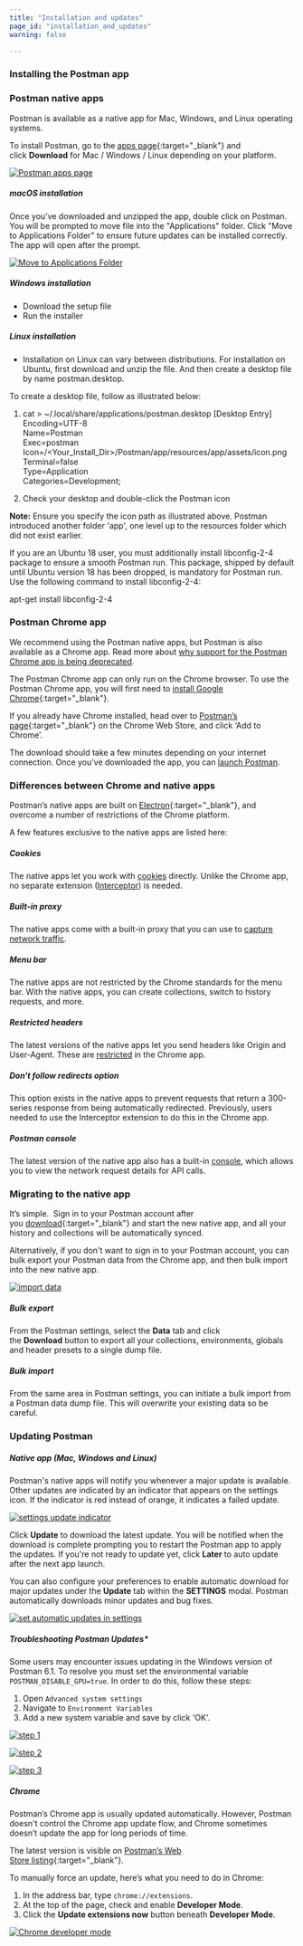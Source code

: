 ```yaml
---
title: "Installation and updates"
page_id: "installation_and_updates"
warning: false

---
```


### **Installing the Postman app**

### Postman native apps

Postman is available as a native app for Mac, Windows, and Linux operating systems.

To install Postman, go to the [apps page](https://www.getpostman.com/apps){:target="_blank"} and click **Download** for Mac / Windows / Linux depending on your platform.

[![Postman apps page](https://s3.amazonaws.com/postman-static-getpostman-com/postman-docs/59161734.png)](https://s3.amazonaws.com/postman-static-getpostman-com/postman-docs/59161734.png)

##### **macOS installation**

Once you’ve downloaded and unzipped the app, double click on Postman. You will be prompted to move file into the "Applications" folder. Click "Move to Applications Folder" to ensure future updates can be installed correctly. The app will open after the prompt.
   
[![Move to Applications Folder](https://s3.amazonaws.com/postman-static-getpostman-com/postman-docs/move+to+app+folder.png)](https://s3.amazonaws.com/postman-static-getpostman-com/postman-docs/move+to+app+folder.png)

##### **Windows installation**

   *   Download the setup file 
   *   Run the installer
   

##### **Linux installation**

   * Installation on Linux can vary between distributions. For installation on Ubuntu, first download and unzip the file. And then create a desktop file by name postman.desktop. 

   To create a desktop file, follow as illustrated below:

   1. cat  > ~/.local/share/applications/postman.desktop
      [Desktop Entry]<br>
      Encoding=UTF-8<br>
      Name=Postman<br>
      Exec=postman<br>
      Icon=/<Your_Install_Dir>/Postman/app/resources/app/assets/icon.png<br>
      Terminal=false<br>
      Type=Application<br>
      Categories=Development;<br>

   2. Check your desktop and double-click the Postman icon

   **Note:** Ensure you specify the icon path as illustrated above. Postman introduced another folder 'app', one level up to the resources folder which did not exist earlier. 

   If you are an Ubuntu 18 user, you must additionally install libconfig-2-4 package to ensure a smooth Postman run. This package, shipped by default until Ubuntu version 18 has been dropped, is mandatory for Postman run. Use the following command to install libconfig-2-4:

   apt-get install libconfig-2-4
  
### Postman Chrome app

We recommend using the Postman native apps, but Postman is also available as a Chrome app. Read more about [why support for the Postman Chrome app is being deprecated](http://blog.getpostman.com/2017/03/14/going-native/).

The Postman Chrome app can only run on the Chrome browser. To use the Postman Chrome app, you will first need to [install Google Chrome](http://www.google.com/chrome/){:target="_blank"}.

If you already have Chrome installed, head over to [Postman’s page](https://chrome.google.com/webstore/detail/postman-rest-client-packa/fhbjgbiflinjbdggehcddcbncdddomop?hl=en){:target="_blank"} on the Chrome Web Store, and click ‘Add to Chrome’.

The download should take a few minutes depending on your internet connection. Once you’ve downloaded the app, you can [launch Postman](/docs/v6/postman/launching_postman/installation_and_updates).

### Differences between Chrome and native apps

Postman’s native apps are built on [Electron](http://electron.atom.io/){:target="_blank"}, and overcome a number of restrictions of the Chrome platform.

A few features exclusive to the native apps are listed here:

##### **Cookies**

The native apps let you work with [cookies](/docs/v6/postman/sending_api_requests/cookies) directly. Unlike the Chrome app, no separate extension ([Interceptor](/docs/v6/postman/sending_api_requests/interceptor_extension)) is needed.

##### **Built-in proxy**

The native apps come with a built-in proxy that you can use to [capture network traffic](/docs/v6/postman/sending_api_requests/capturing_http_requests).

##### **Menu bar**

The native apps are not restricted by the Chrome standards for the menu bar. With the native apps, you can create collections, switch to history requests, and more.

##### **Restricted headers**

The latest versions of the native apps let you send headers like Origin and User-Agent. These are [restricted](https://www.getpostman.com/docs/v6/postman/sending_api_requests/interceptor_extension#restricted-headers) in the Chrome app. 

##### **Don't follow redirects option**

This option exists in the native apps to prevent requests that return a 300-series response from being automatically redirected. Previously, users needed to use the Interceptor extension to do this in the Chrome app.

##### **Postman console**

The latest version of the native app also has a built-in [console](https://www.getpostman.com/docs/v6/postman/sending_api_requests/debugging_and_logs#network-calls-with-postman-console), which allows you to view the network request details for API calls.

### **Migrating to the native app**

It’s simple.  Sign in to your Postman account after you [download](https://www.getpostman.com/apps){:target="_blank"} and start the new native app, and all your history and collections will be automatically synced.

Alternatively, if you don't want to sign in to your Postman account, you can bulk export your Postman data from the Chrome app, and then bulk import into the new native app.

[![import data](https://s3.amazonaws.com/postman-static-getpostman-com/postman-docs/WS-export-data-settings.png)](https://s3.amazonaws.com/postman-static-getpostman-com/postman-docs/WS-export-data-settings.png)  

##### **Bulk export**

From the Postman settings, select the **Data** tab and click the **Download** button to export all your collections, environments, globals and header presets to a single dump file.

##### **Bulk import**

From the same area in Postman settings, you can initiate a bulk import from a Postman data dump file. This will overwrite your existing data so be careful.

### **Updating Postman**

##### **Native app (Mac, Windows and Linux)**

Postman's native apps will notify you whenever a major update is available. Other updates are indicated by an indicator that appears on the settings icon. If the indicator is red instead of orange, it indicates a failed update.

[![settings update indicator](https://s3.amazonaws.com/postman-static-getpostman-com/postman-docs/39862921-c290dbd0-5462-11e8-85a7-cfaf4141f0d3+(1).png)](https://s3.amazonaws.com/postman-static-getpostman-com/postman-docs/39862921-c290dbd0-5462-11e8-85a7-cfaf4141f0d3+(1).png)

Click **Update** to download the latest update. You will be notified when the download is complete prompting you to restart the Postman app to apply the updates. If you're not ready to update yet, click **Later** to auto update after the next app launch.

You can also configure your preferences to enable automatic download for major updates under the **Update** tab within the **SETTINGS** modal. Postman automatically downloads minor updates and bug fixes.

[![set automatic updates in settings](https://s3.amazonaws.com/postman-static-getpostman-com/postman-docs/auto+update+enable.png)](https://s3.amazonaws.com/postman-static-getpostman-com/postman-docs/auto+update+enable.png)

##### **Troubleshooting Postman Updates***
Some users may encounter issues updating in the Windows version of Postman 6.1. To resolve you must set the environmental variable `POSTMAN_DISABLE_GPU=true`. In order to do this, follow these steps:

1. Open `Advanced system settings` 
2. Navigate to `Environment Variables` 
3. Add a new system variable and save by click 'OK'.


[![step 1](https://s3.amazonaws.com/postman-static-getpostman-com/postman-docs/Troubleshootwindows6.1.png)](https://s3.amazonaws.com/postman-static-getpostman-com/postman-docs/Troubleshootwindows6.1.png)

[![step 2](https://s3.amazonaws.com/postman-static-getpostman-com/postman-docs/Troubleshootwindows6.12.png)](https://s3.amazonaws.com/postman-static-getpostman-com/postman-docs/Troubleshootwindows6.12.png)

[![step 3](https://s3.amazonaws.com/postman-static-getpostman-com/postman-docs/Troubleshootwindows6.1+(1).png)](https://s3.amazonaws.com/postman-static-getpostman-com/postman-docs/Troubleshootwindows6.1+(1).png)


##### **Chrome**

Postman’s Chrome app is usually updated automatically. However, Postman doesn't control the Chrome app update flow, and Chrome sometimes doesn’t update the app for long periods of time.

The latest version is visible on [Postman’s Web Store listing](https://chrome.google.com/webstore/detail/fhbjgbiflinjbdggehcddcbncdddomop?hl=en){:target="_blank"}.

To manually force an update, here’s what you need to do in Chrome:

  1.  In the address bar, type `chrome://extensions`.
  2.  At the top of the page, check and enable **Developer Mode**.
  3.  Click the **Update extensions now** button beneath **Developer Mode**.

  [![Chrome developer mode](https://s3.amazonaws.com/postman-static-getpostman-com/postman-docs/58280741.png)](https://s3.amazonaws.com/postman-static-getpostman-com/postman-docs/58280741.png)
